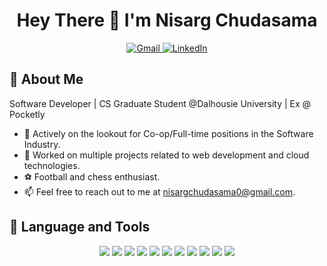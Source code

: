 <h1 align="center">Hey There 👋 I'm Nisarg Chudasama</h1>

<p align="center">
  <a href="mailto:nisargchudasama0@gmail.com">
    <img src="https://img.shields.io/badge/Gmail-D14836?style=for-the-badge&logo=gmail&logoColor=white" alt="Gmail"/>
  </a>
  <a href="https://www.linkedin.com/in/nisarg-chudasama/">
    <img src="https://img.shields.io/badge/LinkedIn-0077B5?style=for-the-badge&logo=linkedin&logoColor=white" alt="LinkedIn"/>
  </a>
</p>

## 🧔 About Me

Software Developer | CS Graduate Student @Dalhousie University | Ex @ Pocketly

- 🔭 Actively on the lookout for Co-op/Full-time positions in the Software Industry.
- 🌱 Worked on multiple projects related to web development and cloud technologies.
- ⚽ Football and chess enthusiast.
- 📫 Feel free to reach out to me at [nisargchudasama0@gmail.com](mailto:nisargchudasama0@gmail.com).

## 🔧 Language and Tools

<p align="center">
  <!-- Docker -->
  <img src="https://img.shields.io/badge/Docker-2496ED?style=for-the-badge&logo=docker&logoColor=white"/>
  <!-- AWS -->
  <img src="https://img.shields.io/badge/AWS-232F3E?style=for-the-badge&logo=amazonaws&logoColor=white"/>
  <!-- Node.js -->
  <img src="https://img.shields.io/badge/Node.js-339933?style=for-the-badge&logo=nodedotjs&logoColor=white"/>
  <!-- Express.js -->
  <img src="https://img.shields.io/badge/Express.js-000000?style=for-the-badge&logo=express&logoColor=white"/>
  <!-- React -->
  <img src="https://img.shields.io/badge/React-20232A?style=for-the-badge&logo=react&logoColor=61DAFB"/>
  <!-- Azure -->
  <img src="https://img.shields.io/badge/Azure-0078D4?style=for-the-badge&logo=microsoftazure&logoColor=white"/>
  <!-- Java -->
  <img src="https://img.shields.io/badge/Java-007396?style=for-the-badge&logo=java&logoColor=white"/>
  <!-- Python -->
  <img src="https://img.shields.io/badge/Python-3776AB?style=for-the-badge&logo=python&logoColor=white"/>
  <!-- Sass -->
  <img src="https://img.shields.io/badge/Sass-CC6699?style=for-the-badge&logo=sass&logoColor=white"/>
  <!-- TypeScript -->
  <img src="https://img.shields.io/badge/TypeScript-3178C6?style=for-the-badge&logo=typescript&logoColor=white"/>
  <!-- JavaScript -->
  <img src="https://img.shields.io/badge/JavaScript-F7DF1E?style=for-the-badge&logo=javascript&logoColor=black"/>
</p>
